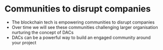 Communities **to disrupt** companies
====

 * The blockchain tech is empowering communities to disrupt companies
 * Over time we will see these communities challenging larger organisation nurturing the concept of DACs
 * DACs can be a powerful way to build an engaged community around your project


